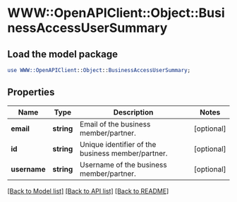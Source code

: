# WWW::OpenAPIClient::Object::BusinessAccessUserSummary

## Load the model package
```perl
use WWW::OpenAPIClient::Object::BusinessAccessUserSummary;
```

## Properties
Name | Type | Description | Notes
------------ | ------------- | ------------- | -------------
**email** | **string** | Email of the business member/partner. | [optional] 
**id** | **string** | Unique identifier of the business member/partner. | [optional] 
**username** | **string** | Username of the business member/partner. | [optional] 

[[Back to Model list]](../README.md#documentation-for-models) [[Back to API list]](../README.md#documentation-for-api-endpoints) [[Back to README]](../README.md)


